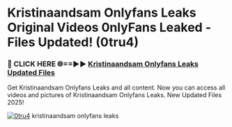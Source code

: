 # Kristinaandsam Onlyfans Leaks Original Videos 0nlyFans Leaked - Files Updated! (0tru4)

<h3>🔴 CLICK HERE 🌐==►► <a href="https://tinyurl.com/x26r9saj" rel="nofollow">Kristinaandsam Onlyfans Leaks Updated Files</a></h3>

Get Kristinaandsam Onlyfans Leaks and all content. Now you can access all videos and pictures of Kristinaandsam Onlyfans Leaks. New Updated Files 2025!

[![0tru4](https://i.imgur.com/LkgZPqh.gif)](https://tinyurl.com/x26r9saj)
kristinaandsam onlyfans leaks